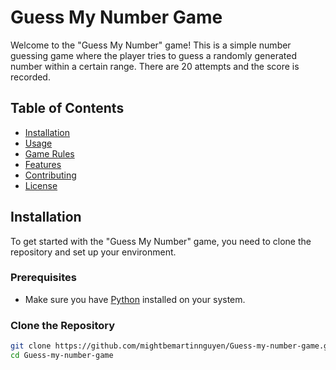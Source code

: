# Guess My Number Game

Welcome to the "Guess My Number" game! This is a simple number guessing game where the player tries to guess a randomly generated number within a certain range. There are 20 attempts and the score is recorded.

## Table of Contents

- [Installation](#installation)
- [Usage](#usage)
- [Game Rules](#game-rules)
- [Features](#features)
- [Contributing](#contributing)
- [License](#license)

## Installation

To get started with the "Guess My Number" game, you need to clone the repository and set up your environment.

### Prerequisites

- Make sure you have [Python](https://www.python.org/downloads/) installed on your system.

### Clone the Repository

```bash
git clone https://github.com/mightbemartinnguyen/Guess-my-number-game.git
cd Guess-my-number-game
